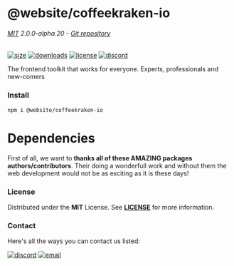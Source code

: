 <!-- This file has been generated using
     the "@coffeekraken/s-markdown-builder" package.
     !!! Do not edit it directly... -->


<!-- header -->
# @website/coffeekraken-io

###### [MIT](./license) 2.0.0-alpha.20 - [Git repository]()

<!-- shields -->
[![size](https://shields.io/bundlephobia/min/@website/coffeekraken-io?style=for-the-badge)](https://www.npmjs.com/package/@website/coffeekraken-io)
[![downloads](https://shields.io/npm/dm/@website/coffeekraken-io?style=for-the-badge)](https://www.npmjs.com/package/@website/coffeekraken-io)
[![license](https://shields.io/npm/l/@website/coffeekraken-io?style=for-the-badge)](./LICENSE)
[![discord](https://img.shields.io/discord/940362961682333767?color=5100FF&amp;label=Join%20us%20on%20Discord&amp;style=for-the-badge)](https://discord.gg/HzycksDJ)

<!-- description -->
The frontend toolkit that works for everyone. Experts, professionals and new-comers

<!-- install -->
### Install

```shell
npm i @website/coffeekraken-io

```

<!-- body -->

<!--
/**
* @name            Overview
* @namespace       doc.dependencies
* @type            Markdown
* @platform        md
* @status          stable
* @menu            Documentation / Dependencies           /doc/dependencies/overview
*
* @since           2.0.0
* @author    Olivier Bossel <olivier.bossel@gmail.com> (https://coffeekraken.io)
*/
-->

# Dependencies

First of all, we want to **thanks all of these AMAZING packages authors/contributors**. Their doing a wonderfull work and without them the web development would not be as exciting as it is these days!

<!-- og:https://github.com/vitejs/vite -->

<!-- og:https://github.com/postcss/postcss -->

<!-- og:https://github.com/lovell/sharp -->

<!-- og:https://github.com/markedjs/marked -->

<!-- og:https://github.com/highlightjs/highlight.js/ -->

<!-- og:https://github.com/lit/lit -->

<!-- og:https://github.com/floating-ui/floating-ui -->

<!-- og:https://github.com/axios/axios -->

<!-- og:https://github.com/expressjs/express -->

<!-- og:https://github.com/handlebars-lang/handlebars.js/ -->

<!-- og:https://github.com/twigphp/Twig -->

<!-- og:https://github.com/EFTEC/BladeOne -->


<!-- license -->
### License

Distributed under the **MIT** License. See **[LICENSE](./license)** for more information.

<!-- contact -->
### Contact

Here's all the ways you can contact us listed:

[![discord](https://img.shields.io/badge/Join%20us%20on%20discord-Join-blueviolet?style=[config.shieldsio.style]&amp;logo=discord)](https://discord.gg/HzycksDJ)
[![email](https://img.shields.io/badge/Email%20us-Go-green?style=[config.shieldsio.style]&amp;logo=Mail.Ru)](mailto:olivier.bossel@gmail.com)
